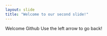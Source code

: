 ```yaml
---
layout: slide
title: "Welcome to our second slide!"
---
```

Welcome Github
Use the left arrow to go back!
